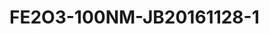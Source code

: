 # FE2O3-100NM-JB20161128-1
<script type="application/ld+json">

  {
    "@context": "https://schema.org/",
    "@type": "ChemicalSubstance",
    "http://purl.org/dc/terms/conformsTo":
      {
        "@type": "CreativeWork",
        "@id": "https://bioschemas.org/profiles/ChemicalSubstance/0.4-RELEASE/"
      },
    "name": "FE2O3-100NM-JB20161128-1",
    "@id":"wiki:FE2O3-2D100NM-2DJB20161128-2D1",
  }
</script>

